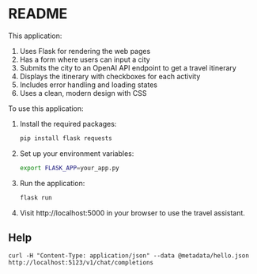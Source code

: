 # README

This application:

1. Uses Flask for rendering the web pages
2. Has a form where users can input a city
3. Submits the city to an OpenAI API endpoint to get a travel itinerary
4. Displays the itinerary with checkboxes for each activity
5. Includes error handling and loading states
6. Uses a clean, modern design with CSS

To use this application:

1. Install the required packages:
   ```bash
   pip install flask requests
   ```

2. Set up your environment variables:
   ```bash
   export FLASK_APP=your_app.py
   ```

3. Run the application:
   ```bash
   flask run
   ```

4. Visit http://localhost:5000 in your browser to use the travel assistant.

## Help

```
curl -H "Content-Type: application/json" --data @metadata/hello.json http://localhost:5123/v1/chat/completions
```